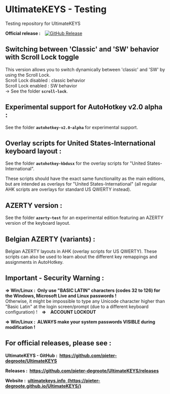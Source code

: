 # UltimateKEYS - Testing
Testing repository for UltimateKEYS

**Official release :**&emsp;[![GitHub Release](https://img.shields.io/github/release/pieter-degroote/UltimateKEYS.svg)](https://github.com/pieter-degroote/UltimateKEYS/releases)

## Switching between 'Classic' and 'SW' behavior with Scroll Lock toggle

This version allows you to switch dynamically between 'classic' and 'SW' by using the Scroll Lock.  
Scroll Lock disabled :  classic behavior  
Scroll Lock enabled :  SW behavior  
-&gt; See the folder **`scroll-lock`**.

## Experimental support for AutoHotkey v2.0 alpha :

See the folder **`autohotkey-v2.0-alpha`** for experimental support.

## Overlay scripts for United States-International keyboard layout :

See the folder **`autohotkey-kbdusx`** for the overlay scripts for "United States-International".

These scripts should have the exact same functionality as the main editions, but are intended as overlays for "United States-International" (all regular AHK scripts are overlays for standard US QWERTY instead).

## AZERTY version :

See the folder **`azerty-test`** for an experimental edition featuring an AZERTY version of the keyboard layout.

## Belgian AZERTY (variants) :

Belgian AZERTY layouts in AHK (overlay scripts for US QWERTY). These scripts can also be used to learn about the different key remappings and assignments in AutoHotkey.

## Important - Security Warning :

**=&gt; Win/Linux : &nbsp;Only use "BASIC LATIN" characters (codes 32 to 126) for the Windows, Microsoft Live and Linux passwords !**  
Otherwise, it might be impossible to type any Unicode character higher than "Basic Latin" at the login screen/prompt (due to a different keyboard configuration) !&emsp;**=&gt;&emsp;ACCOUNT LOCKOUT**

**=&gt; Win/Linux : &nbsp;ALWAYS make your system passwords VISIBLE during modification !**

## For official releases, please see :

**UltimateKEYS - GitHub : &nbsp;https://github.com/pieter-degroote/UltimateKEYS**

**Releases : &nbsp;https://github.com/pieter-degroote/UltimateKEYS/releases**

**Website : &nbsp;[ultimatekeys.info &nbsp;(https://pieter-degroote.github.io/UltimateKEYS/)](https://pieter-degroote.github.io/UltimateKEYS/)**
